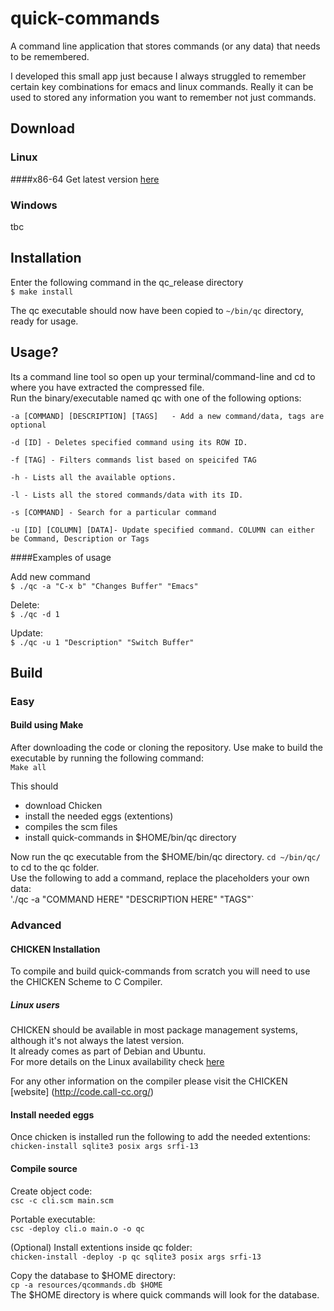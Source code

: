 # quick-commands
A command line application that stores commands (or any data) that needs to be remembered.   

I developed this small app just because I always struggled to remember certain key combinations for emacs and linux commands. Really it can be used to stored any information you want to remember not just commands.

## Download
### Linux
####x86-64
Get latest version [here](https://github.com/Eissek/quick-commands/releases)  

### Windows
tbc

## Installation    
Enter the following command in the qc_release directory   
`$ make install`   

The qc executable should now have been copied to `~/bin/qc` directory, ready for usage.   



## Usage?
Its a command line tool so open up your terminal/command-line and cd to where you have extracted the compressed file.   
Run the binary/executable named qc with one of the following options:   

```
-a [COMMAND] [DESCRIPTION] [TAGS] 	- Add a new command/data, tags are optional  

-d [ID] - Deletes specified command using its ROW ID.  

-f [TAG] - Filters commands list based on speicifed TAG  

-h - Lists all the available options.  

-l - Lists all the stored commands/data with its ID.  

-s [COMMAND] - Search for a particular command   

-u [ID] [COLUMN] [DATA]- Update specified command. COLUMN can either be Command, Description or Tags  
 ```

####Examples of usage   

Add new command  
`$ ./qc -a "C-x b" "Changes Buffer" "Emacs"`   

Delete:   
`$ ./qc -d 1`  

Update:  
`$ ./qc -u 1 "Description" "Switch Buffer"`    



## Build  
### Easy
#### Build using Make
After downloading the code or cloning the repository. Use make to build 
the executable by running the following command:  
`Make all`   

This should
* download Chicken  
* install the needed eggs (extentions)  
* compiles the scm files  
* install quick-commands in $HOME/bin/qc directory  

Now run the qc executable from the $HOME/bin/qc directory.
`cd ~/bin/qc/` to cd to the qc folder.  
Use the following to add a command, replace the placeholders your own data:  
'./qc -a "COMMAND HERE" "DESCRIPTION HERE" "TAGS"` 


### Advanced
#### CHICKEN Installation
To compile and build quick-commands from scratch you will need to use the CHICKEN Scheme to C Compiler.   
##### Linux users
CHICKEN should be available in most package management systems, although it's not always the latest version.   
It already comes as part of Debian and Ubuntu.   
For more details on the Linux availability check [here](http://wiki.call-cc.org/platforms#linux)   

For any other information on the compiler please visit the CHICKEN [website] (http://code.call-cc.org/)  

#### Install needed eggs  
Once chicken is installed run the following to add the needed extentions:
`chicken-install sqlite3 posix args srfi-13`  

#### Compile source
Create object code:  
`csc -c cli.scm main.scm`  

Portable executable:  
`csc -deploy cli.o main.o -o qc`  

(Optional) Install extentions inside qc folder:  
`chicken-install -deploy -p qc sqlite3 posix args srfi-13`  

Copy the database to $HOME directory:   
`cp -a resources/qcommands.db $HOME`   
The $HOME directory is where quick commands will look for the database.   






